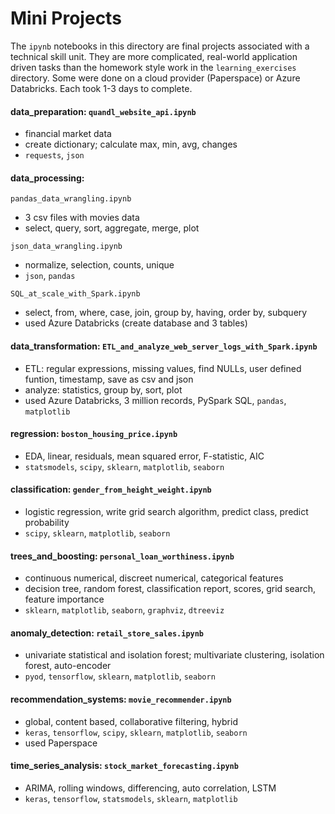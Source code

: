 # Mini Projects
The `ipynb` notebooks in this directory are final projects associated with a technical skill unit. They are more complicated, real-world application driven tasks than the homework style work in the `learning_exercises` directory. Some were done on a cloud provider (Paperspace) or Azure Databricks. Each took 1-3 days to complete.

#### data_preparation: `quandl_website_api.ipynb`
- financial market data
- create dictionary; calculate max, min, avg, changes
- `requests`, `json`

#### data_processing:
`pandas_data_wrangling.ipynb`
- 3 csv files with movies data
- select, query, sort, aggregate, merge, plot

`json_data_wrangling.ipynb`
- normalize, selection, counts, unique
- `json`, `pandas`

`SQL_at_scale_with_Spark.ipynb`
- select, from, where, case, join, group by, having, order by, subquery
- used Azure Databricks (create database and 3 tables)

#### data_transformation: `ETL_and_analyze_web_server_logs_with_Spark.ipynb`
- ETL: regular expressions, missing values, find NULLs, user defined funtion, timestamp, save as csv and json
- analyze: statistics, group by, sort, plot
- used Azure Databricks, 3 million records, PySpark SQL, `pandas`, `matplotlib`

#### regression: `boston_housing_price.ipynb`
- EDA, linear, residuals, mean squared error, F-statistic, AIC
- `statsmodels`, `scipy`, `sklearn`, `matplotlib`, `seaborn`

#### classification: `gender_from_height_weight.ipynb`  
- logistic regression, write grid search algorithm, predict class, predict probability
- `scipy`, `sklearn`, `matplotlib`, `seaborn`

#### trees_and_boosting: `personal_loan_worthiness.ipynb`  
- continuous numerical, discreet numerical, categorical features
- decision tree, random forest, classification report, scores, grid search, feature importance
- `sklearn`, `matplotlib`, `seaborn`, `graphviz`, `dtreeviz`

#### anomaly_detection: `retail_store_sales.ipynb`  
- univariate statistical and isolation forest; multivariate clustering, isolation forest, auto-encoder
- `pyod`, `tensorflow`, `sklearn`, `matplotlib`, `seaborn`

#### recommendation_systems: `movie_recommender.ipynb`  
- global, content based, collaborative filtering, hybrid
- `keras`, `tensorflow`, `scipy`, `sklearn`, `matplotlib`, `seaborn`
- used Paperspace

#### time_series_analysis: `stock_market_forecasting.ipynb`  
- ARIMA, rolling windows, differencing, auto correlation, LSTM
- `keras`, `tensorflow`, `statsmodels`, `sklearn`, `matplotlib`

